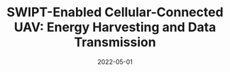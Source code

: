 ---
title: "SWIPT-Enabled Cellular-Connected UAV: Energy Harvesting and Data Transmission"
authors:
- X. Li
- X. Zhou
- admin

date: "2022-05-01"
doi: "10.1109/ICCWorkshops53468.2022.9814490"

publication_types: ["1"]
publication: "Proc. IEEE International Conference on Communications Workshop (ICC Workshops)"
publication_short: ""

url_pdf: "https://ieeexplore.ieee.org/iel7/9813727/9813734/09814490.pdf"
url_code: ""
url_dataset: ""
url_poster: ""
url_project: ""
url_slides: ""
url_source: ""
url_video: ""
---